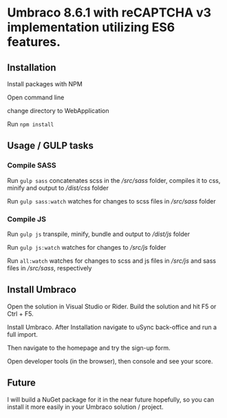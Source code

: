 # Umbraco 8.6.1 with reCAPTCHA v3 implementation utilizing ES6 features.

## Installation

Install packages with NPM

Open command line

change directory to WebApplication

Run ```npm install```

## Usage / GULP tasks

### Compile SASS
Run ```gulp sass``` concatenates scss in the _/src/sass_ folder, compiles it to css, minify and output to _/dist/css_ folder

Run ```gulp sass:watch``` watches for changes to scss files in _/src/sass_ folder

### Compile JS
Run ```gulp js``` transpile, minify, bundle and output to _/dist/js_ folder

Run ```gulp js:watch``` watches for changes to _/src/js_ folder

Run ```all:watch``` watches for changes to scss and js files in _/src/js_ and sass files in _/src/sass_, respectively

## Install Umbraco

Open the solution in Visual Studio or Rider. Build the solution and hit F5 or Ctrl + F5.

Install Umbraco. After Installation navigate to uSync back-office and run a full import.

Then navigate to the homepage and try the sign-up form.

Open developer tools (in the browser), then console and see your score.

## Future

I will build a NuGet package for it in the near future hopefully, so you can install it more easily in your Umbraco 
solution / project. 